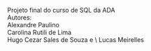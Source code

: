 Projeto final do curso de SQL da ADA \
Autores: \
Alexandre Paulino \
Carolina Rutili de Lima \
Hugo Cezar Sales de Souza e \ 
Lucas Meirelles 


